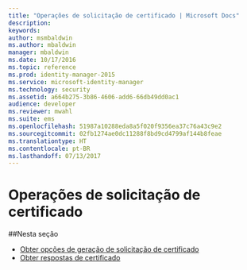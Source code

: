 ```yaml
---
title: "Operações de solicitação de certificado | Microsoft Docs"
description: 
keywords: 
author: msmbaldwin
ms.author: mbaldwin
manager: mbaldwin
ms.date: 10/17/2016
ms.topic: reference
ms.prod: identity-manager-2015
ms.service: microsoft-identity-manager
ms.technology: security
ms.assetid: a664b275-3b86-4606-add6-66db49dd0ac1
audience: developer
ms.reviewer: mwahl
ms.suite: ems
ms.openlocfilehash: 51987a10288eda8a5f020f9356ea37c76a43c9e2
ms.sourcegitcommit: 02fb1274ae0dc11288f8bd9cd4799af144b8feae
ms.translationtype: HT
ms.contentlocale: pt-BR
ms.lasthandoff: 07/13/2017
---
```

# <a name="certificate-request-operations"></a>Operações de solicitação de certificado

##<a name="in-this-section"></a>Nesta seção

- [Obter opções de geração de solicitação de certificado](get-certificate-request-generation-options.md)
- [Obter respostas de certificado](get-certificate-responses.md)
